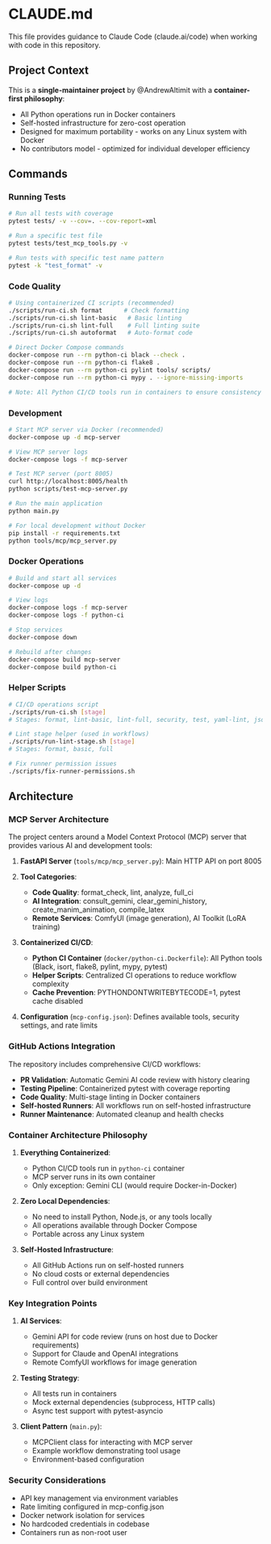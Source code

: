 # CLAUDE.md

This file provides guidance to Claude Code (claude.ai/code) when working with code in this repository.

## Project Context

This is a **single-maintainer project** by @AndrewAltimit with a **container-first philosophy**:
- All Python operations run in Docker containers
- Self-hosted infrastructure for zero-cost operation
- Designed for maximum portability - works on any Linux system with Docker
- No contributors model - optimized for individual developer efficiency

## Commands

### Running Tests
```bash
# Run all tests with coverage
pytest tests/ -v --cov=. --cov-report=xml

# Run a specific test file
pytest tests/test_mcp_tools.py -v

# Run tests with specific test name pattern
pytest -k "test_format" -v
```

### Code Quality
```bash
# Using containerized CI scripts (recommended)
./scripts/run-ci.sh format      # Check formatting
./scripts/run-ci.sh lint-basic   # Basic linting
./scripts/run-ci.sh lint-full    # Full linting suite
./scripts/run-ci.sh autoformat   # Auto-format code

# Direct Docker Compose commands
docker-compose run --rm python-ci black --check .
docker-compose run --rm python-ci flake8 .
docker-compose run --rm python-ci pylint tools/ scripts/
docker-compose run --rm python-ci mypy . --ignore-missing-imports

# Note: All Python CI/CD tools run in containers to ensure consistency
```

### Development
```bash
# Start MCP server via Docker (recommended)
docker-compose up -d mcp-server

# View MCP server logs
docker-compose logs -f mcp-server

# Test MCP server (port 8005)
curl http://localhost:8005/health
python scripts/test-mcp-server.py

# Run the main application
python main.py

# For local development without Docker
pip install -r requirements.txt
python tools/mcp/mcp_server.py
```

### Docker Operations
```bash
# Build and start all services
docker-compose up -d

# View logs
docker-compose logs -f mcp-server
docker-compose logs -f python-ci

# Stop services
docker-compose down

# Rebuild after changes
docker-compose build mcp-server
docker-compose build python-ci
```

### Helper Scripts
```bash
# CI/CD operations script
./scripts/run-ci.sh [stage]
# Stages: format, lint-basic, lint-full, security, test, yaml-lint, json-lint, autoformat

# Lint stage helper (used in workflows)
./scripts/run-lint-stage.sh [stage]
# Stages: format, basic, full

# Fix runner permission issues
./scripts/fix-runner-permissions.sh
```

## Architecture

### MCP Server Architecture
The project centers around a Model Context Protocol (MCP) server that provides various AI and development tools:

1. **FastAPI Server** (`tools/mcp/mcp_server.py`): Main HTTP API on port 8005
2. **Tool Categories**:
   - **Code Quality**: format_check, lint, analyze, full_ci
   - **AI Integration**: consult_gemini, clear_gemini_history, create_manim_animation, compile_latex
   - **Remote Services**: ComfyUI (image generation), AI Toolkit (LoRA training)

3. **Containerized CI/CD**:
   - **Python CI Container** (`docker/python-ci.Dockerfile`): All Python tools (Black, isort, flake8, pylint, mypy, pytest)
   - **Helper Scripts**: Centralized CI operations to reduce workflow complexity
   - **Cache Prevention**: PYTHONDONTWRITEBYTECODE=1, pytest cache disabled

4. **Configuration** (`mcp-config.json`): Defines available tools, security settings, and rate limits

### GitHub Actions Integration
The repository includes comprehensive CI/CD workflows:
- **PR Validation**: Automatic Gemini AI code review with history clearing
- **Testing Pipeline**: Containerized pytest with coverage reporting  
- **Code Quality**: Multi-stage linting in Docker containers
- **Self-hosted Runners**: All workflows run on self-hosted infrastructure
- **Runner Maintenance**: Automated cleanup and health checks

### Container Architecture Philosophy
1. **Everything Containerized**:
   - Python CI/CD tools run in `python-ci` container
   - MCP server runs in its own container
   - Only exception: Gemini CLI (would require Docker-in-Docker)

2. **Zero Local Dependencies**:
   - No need to install Python, Node.js, or any tools locally
   - All operations available through Docker Compose
   - Portable across any Linux system

3. **Self-Hosted Infrastructure**:
   - All GitHub Actions run on self-hosted runners
   - No cloud costs or external dependencies
   - Full control over build environment

### Key Integration Points
1. **AI Services**: 
   - Gemini API for code review (runs on host due to Docker requirements)
   - Support for Claude and OpenAI integrations
   - Remote ComfyUI workflows for image generation

2. **Testing Strategy**:
   - All tests run in containers
   - Mock external dependencies (subprocess, HTTP calls)
   - Async test support with pytest-asyncio

3. **Client Pattern** (`main.py`):
   - MCPClient class for interacting with MCP server
   - Example workflow demonstrating tool usage
   - Environment-based configuration

### Security Considerations
- API key management via environment variables
- Rate limiting configured in mcp-config.json
- Docker network isolation for services
- No hardcoded credentials in codebase
- Containers run as non-root user